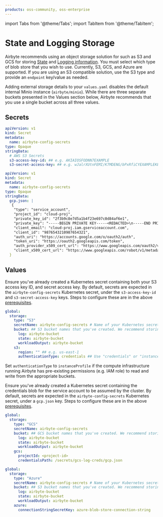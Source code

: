 ```yaml
---
products: oss-community, oss-enterprise
---
```


import Tabs from '@theme/Tabs';
import TabItem from '@theme/TabItem';

# State and Logging Storage

Airbyte recommends using an object storage solution for such as S3 and GCS for storing [State](../../understanding-airbyte/airbyte-protocol/#state--checkpointing) and [Logging information](../../operator-guides/browsing-output-logs).
You must select which type of blob store that you wish to use. Currently, S3, GCS, and Azure are supported. If you are using an S3 compatible solution, use the S3 type and provide an `endpoint` key/value as needed.

Adding external storage details to your `values.yaml` disables the default internal Minio instance (`airbyte/minio`). While there are three separate buckets presented in the Values section below, Airbyte recommends that you use a single bucket across all three values.

## Secrets

<Tabs >
<TabItem value="S3" label="S3" default>

```yaml
apiVersion: v1
kind: Secret
metadata:
  name: airbyte-config-secrets
type: Opaque
stringData:
  # AWS S3 Secrets
  s3-access-key-id: ## e.g. AKIAIOSFODNN7EXAMPLE
  s3-secret-access-key: ## e.g. wJalrXUtnFEMI/K7MDENG/bPxRfiCYEXAMPLEKEY

```

</TabItem>
<TabItem value="GCS" label="GCS">

```yaml
apiVersion: v1
kind: Secret
metadata:
  name: airbyte-config-secrets
type: Opaque
stringData:
  gcp.json: |
   {
    "type": "service_account",
    "project_id": "cloud-proj",
    "private_key_id": "2f3b9c8e7d5a1b4f23e697c0d84af6e1",
    "private_key": "-----BEGIN PRIVATE KEY-----<REDACTED>\n-----END PRIVATE KEY-----\n",
    "client_email": "cloud-proj.iam.gserviceaccount.com",
    "client_id": "9876543210987654321",
    "auth_uri": "https://accounts.google.com/o/oauth2/auth",
    "token_uri": "https://oauth2.googleapis.com/token",
    "auth_provider_x509_cert_url": "https://www.googleapis.com/oauth2/v1/certs",
    "client_x509_cert_url": "https://www.googleapis.com/robot/v1/metadata/x509/cloud-proj.iam.gserviceaccount.com"
  }
```

</TabItem>


</Tabs>

## Values

<Tabs >
<TabItem value="S3" label="S3" default>

Ensure you've already created a Kubernetes secret containing both your S3 access key ID, and secret access key. By default, secrets are expected in the `airbyte-config-secrets` Kubernetes secret, under the `s3-access-key-id` and `s3-secret-access-key` keys. Steps to configure these are in the above [prerequisites](#secrets).

```yaml
global:
  storage:
    type: "S3"
    secretName: airbyte-config-secrets # Name of your Kubernetes secret.
    bucket: ## S3 bucket names that you've created. We recommend storing the following all in one bucket.
      log: airbyte-bucket
      state: airbyte-bucket
      workloadOutput: airbyte-bucket
    s3:
      region: "" ## e.g. us-east-1
      authenticationType: credentials ## Use "credentials" or "instanceProfile"
```

Set `authenticationType` to `instanceProfile` if the compute infrastructure running Airbyte has pre-existing permissions (e.g. IAM role) to read and write from the appropriate buckets.

</TabItem>
<TabItem value="GCS" label="GCS">

Ensure you've already created a Kubernetes secret containing the credentials blob for the service account to be assumed by the cluster. By default, secrets are expected in the `airbyte-config-secrets` Kubernetes secret, under a `gcp.json` key. Steps to configure these are in the above [prerequisites](#secrets).

```yaml
global:
  storage:
    type: "GCS"
    secretName: airbyte-config-secrets
    bucket: ## GCS bucket names that you've created. We recommend storing the following all in one bucket.
      log: airbyte-bucket
      state: airbyte-bucket
      workloadOutput: airbyte-bucket
    gcs:
      projectId: <project-id>
      credentialsPath: /secrets/gcs-log-creds/gcp.json
```

</TabItem>

<TabItem value="Azure Blob" label="Azure" default>

```yaml
global:
  storage:
    type: "Azure"
    secretName: airbyte-config-secrets # Name of your Kubernetes secret.
    bucket: ## S3 bucket names that you've created. We recommend storing the following all in one bucket.
      log: airbyte-bucket
      state: airbyte-bucket
      workloadOutput: airbyte-bucket
    azure:
      connectionStringSecretKey: azure-blob-store-connection-string
```
</TabItem>

</Tabs>
